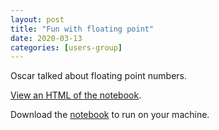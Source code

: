```yaml
---
layout: post
title: "Fun with floating point"
date: 2020-03-13
categories: [users-group]
---
```


Oscar talked about floating point numbers.

[View an HTML of the notebook](assets/20200213/floating_point.ipynb).

Download the [notebook](assets/20200213/floating_point.ipynb) to run on your machine.
